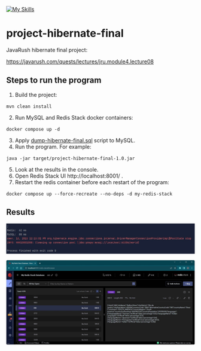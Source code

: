[![My Skills](https://skillicons.dev/icons?i=java,hibernate,mysql,redis,docker&theme=light)](https://skillicons.dev)
# project-hibernate-final

JavaRush hibernate final project:

https://javarush.com/quests/lectures/jru.module4.lecture08

## Steps to run the program

1. Build the project:
```
mvn clean install
```
2. Run MySQL and Redis Stack docker containers:
```
docker compose up -d
```
3. Apply [dump-hibernate-final.sql](./dump-hibernate-final.sql) script to MySQL.
4. Run the program. For example:
```
java -jar target/project-hibernate-final-1.0.jar
```
5. Look at the results in the console.
6. Open Redis Stack UI http://localhost:8001/ .
7. Restart the redis container before each restart of the program:
```
docker compose up --force-recreate --no-deps -d my-redis-stack
```

## Results

![screenshot](./src/main/resources/result.jpg?raw=true)

![screenshot](./src/main/resources/redis.jpg?raw=true)
